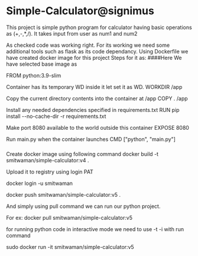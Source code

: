 # Simple-Calculator@signimus

This project is simple python program for calculator having basic operations as (+,-,*,/).
It takes input from user as num1 and num2 

As checked code was working right. For its working we need some additional tools such as flask as its code dependancy.
 Using Dockerfile we have created docker image for this project
 Steps for it as:
####Here We have selected base image as
 
 FROM python:3.9-slim

Container has its temporary WD inside it let set it as WD.
 WORKDIR /app

Copy the current directory contents into the container at /app
 COPY . /app

Install any needed dependencies specified in requirements.txt
 RUN pip install --no-cache-dir -r requirements.txt

Make port 8080 available to the world outside this container
 EXPOSE 8080

Run main.py when the container launches
 CMD ["python", "main.py"]
###
Create docker image using following command
 docker build -t smitwaman/simple-calculator:v4 .

Upload it to registry using login PAT

 docker login -u smitwaman 


docker push smitwaman/simple-calculator:v5 .

And simply using pull command we can run our python project.

For ex: docker pull smitwaman/simple-calculator:v5

for running python code in interactive mode we need to use -t -i with run command

sudo docker run -it smitwaman/simple-calculator:v5


